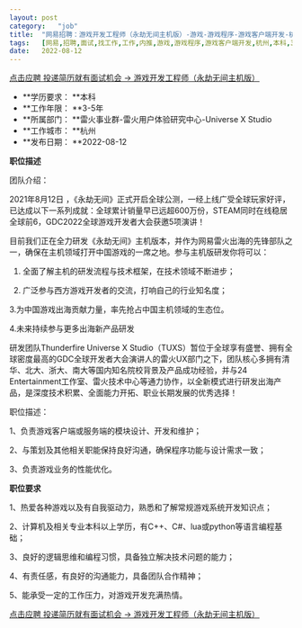 ```yaml
---
layout:	post
category:	"job"
title:	"网易招聘：游戏开发工程师（永劫无间主机版）-游戏-游戏程序-游戏客户端开发-杭州本科3-5年"
tags:	[网易,招聘,面试,找工作,工作,内推,游戏,游戏程序,游戏客户端开发,杭州,本科,3-5年]
date:	2022-08-12
---
```


[点击应聘 投递简历就有面试机会 ->  游戏开发工程师（永劫无间主机版）](http://mobile.bole.netease.com/bole/boleDetail?id=40589&employeeId=346f03c3cda5f04c&key=all)



- **学历要求： **本科
- **工作年限： **3-5年
- **所属部门： **雷火事业群-雷火用户体验研究中心-Universe X Studio
- **工作城市： **杭州
- **发布日期： **2022-08-12



**职位描述**

团队介绍：

2021年8月12日 ，《永劫无间》正式开启全球公测，一经上线广受全球玩家好评，已达成以下一系列成就：全球累计销量早已远超600万份，STEAM同时在线稳居全球前6，GDC2022全球游戏开发者大会获邀5项演讲！



目前我们正在全力研发《永劫无间》主机版本，并作为网易雷火出海的先锋部队之一，确保在主机领域打开中国游戏的一席之地。参与主机版研发你将可以：

1. 全面了解主机的研发流程与技术框架，在技术领域不断进步；

2. 广泛参与西方游戏开发者的交流，打响自己的行业知名度；

3.为中国游戏出海贡献力量，率先抢占中国主机领域的生态位。

4.未来持续参与更多出海新产品研发



研发团队Thunderfire Universe X Studio（TUXS）暂位于全球享有盛誉、拥有全球密度最高的GDC全球开发者大会演讲人的雷火UX部门之下，团队核心多拥有清华、北大、浙大、南大等国内知名院校背景及产品成功经验，并与24 Entertainment工作室、雷火技术中心等通力协作，以全新模式进行研发出海产品，是深度技术积累、全面能力开拓、职业长期发展的优秀选择！



职位描述：

1、负责游戏客户端或服务端的模块设计、开发和维护；

2、与策划及其他相关职能保持良好沟通，确保程序功能与设计需求一致；

3、负责游戏业务的性能优化。



**职位要求**

1、热爱各种游戏以及有自我驱动力，熟悉和了解常规游戏系统开发知识点；

2、计算机及相关专业本科以上学历，有C++、C#、lua或python等语言编程基础；

3、良好的逻辑思维和编程习惯，具备独立解决技术问题的能力；

4、有责任感，有良好的沟通能力，具备团队合作精神；

5、能承受一定的工作压力，对游戏开发充满热情。



[点击应聘 投递简历就有面试机会 ->  游戏开发工程师（永劫无间主机版）](http://mobile.bole.netease.com/bole/boleDetail?id=40589&employeeId=346f03c3cda5f04c&key=all)